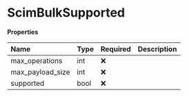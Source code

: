 # ScimBulkSupported

**Properties**

| Name             | Type | Required | Description |
| :--------------- | :--- | :------- | :---------- |
| max_operations   | int  | ❌       |             |
| max_payload_size | int  | ❌       |             |
| supported        | bool | ❌       |             |

<!-- This file was generated by liblab | https://liblab.com/ -->
